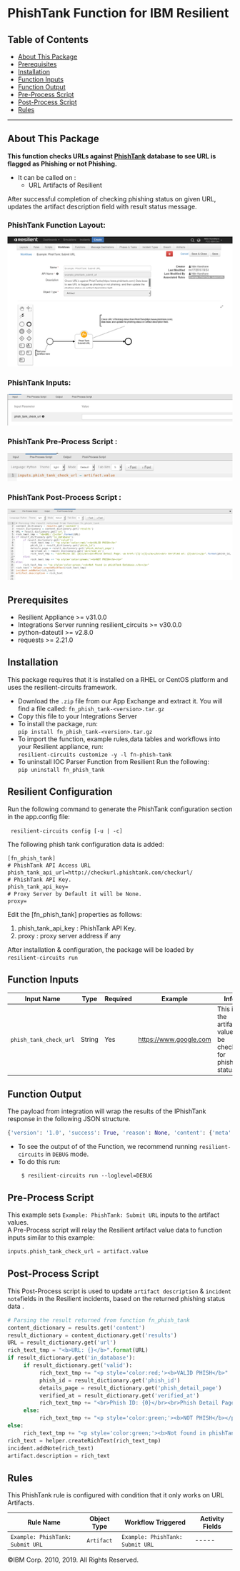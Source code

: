 # PhishTank Function for IBM Resilient  
  
## Table of Contents    
- [About This Package](#about-this-package)  
 - [Prerequisites](#prerequisites)  
 - [Installation](#installation)  
 - [Function Inputs](#function-inputs)  
 - [Function Output](#function-output)  
 - [Pre-Process Script](#pre-process-script)  
 - [Post-Process Script](#post-process-script)  
 - [Rules](#rules)  
 ---  
 ## About This Package  
 
**This function checks URLs against [PhishTank](https://www.phishtank.com/) database to see URL is flagged as Phishing or not Phishing.**
* It can be called on :   
   * URL Artifacts of Resilient   

  
After successful completion of checking phishing status on given URL, updates the artifact description field with result status message.
  
### PhishTank Function Layout:  
![screenshot](screenshots/1.png)
    
### PhishTank Inputs:  
![screenshot](screenshots/2.png)  
  
### PhishTank Pre-Process Script :
![screenshot](screenshots/3.png)  
  
### PhishTank Post-Process Script :
![screenshot](screenshots/4.png)

## Prerequisites
* Resilient Appliance >= v31.0.0  
* Integrations Server running resilient_circuits >= v30.0.0
* python-dateutil >= v2.8.0  
* requests >=  2.21.0

## Installation
This package requires that it is installed on a RHEL or CentOS platform and uses the resilient-circuits framework.  
* Download the `.zip` file from our App Exchange and extract it. You will find a file called: `fn_phish_tank-<version>.tar.gz`  
* Copy this file to your Integrations Server  
 * To install the package, run:     
 `pip install fn_phish_tank-<version>.tar.gz`  
 * To import the function, example rules,data tables and workflows into your Resilient	appliance, run:   
   `resilient-circuits customize -y -l fn-phish-tank`    
 * To uninstall IOC Parser Function from Resilient Run the following:    
    `pip uninstall fn_phish_tank`
    
## Resilient Configuration 

Run the following command to generate the PhishTank  configuration section in the app.config file:    
    
` resilient-circuits config [-u | -c]`   

The following phish tank configuration data is added:    
```                   
[fn_phish_tank]
# PhishTank API Access URL
phish_tank_api_url=http://checkurl.phishtank.com/checkurl/
# PhishTank API Key.
phish_tank_api_key=
# Proxy Server by Default it will be None.
proxy=
```  
  Edit the [fn_phish_tank] properties as follows:  
        
 1. phish_tank_api_key : PhishTank API Key. 
 2. proxy : proxy server address if any 
        
After installation & configuration, the package will be loaded by   
`resilient-circuits run`    

## Function Inputs
|Input Name    |Type          |Required  |Example   | Info |  
|---------------|-----------|-----------|----------|--------| 
|`phish_tank_check_url`|  String|Yes |  https://www.google.com| This is the artifact value to be checked for phishing status.| 

## Function Output  
The payload from integration will wrap the results of the IPhishTank response in the following JSON structure.    
  
```python  
{'version': '1.0', 'success': True, 'reason': None, 'content': {'meta': {'timestamp': 1555500632000, 'serverid': 'e4934a30', 'status': 'success', 'requestid': '172.31.97.117.5cb70e583f6828.49717798'}, 'results': {'url': 'https://efir.pl/admin/js/ID/Update/', 'in_database': True, 'phish_id': '5988936', 'phish_detail_page': 'http://www.phishtank.com/phish_detail.php?phish_id=5988936', 'verified': True, 'verified_at': 1554733701000, 'valid': True}}, 'raw': '{"meta": {"timestamp": 1555500632000, "serverid": "e4934a30", "status": "success", "requestid": "172.31.97.117.5cb70e583f6828.49717798"}, "results": {"url": "https://efir.pl/admin/js/ID/Update/", "in_database": true, "phish_id": "5988936", "phish_detail_page": "http://www.phishtank.com/phish_detail.php?phish_id=5988936", "verified": true, "verified_at": 1554733701000, "valid": true}}', 'inputs': {'function_inputs': ['http://checkurl.phishtank.com/checkurl/', 'https://efir.pl/admin/js/ID/Update/', '39bee7366bdb32c74d9c328a35f33d83594046b61caea69d7dfc4367f6d9b045']}, 'metrics': {'version': '1.0', 'package': 'fn-phish-tank', 'package_version': '1.0.0', 'host': 'oc3777881733.ibm.com', 'execution_time_ms': 584, 'timestamp': '2019-04-17 17:00:32'}}
```  
* To see the output of  of the  Function, we recommend running `resilient-circuits` in `DEBUG` mode.  
* To do this run:  
    ```  
	 $ resilient-circuits run --loglevel=DEBUG 
	```
## Pre-Process Script  
 
This example sets `Example: PhishTank: Submit URL` inputs to the artifact values.  
A Pre-Process script will relay the Resilient artifact value data to function inputs similar to this example:  
```python  
inputs.phish_tank_check_url = artifact.value  
```
## Post-Process Script  
  
This Post-Process script is used to update `artifact description`  & `incident note`fields in the Resilient incidents, based on the returned phishing status data .  
```python
# Parsing the result returned from function fn_phish_tank
content_dictionary = results.get('content')
result_dictionary = content_dictionary.get('results')
URL = result_dictionary.get('url')
rich_text_tmp = "<b>URL: {}</b>".format(URL)
if result_dictionary.get('in_database'):
     if result_dictionary.get('valid'):
          rich_text_tmp += "<p style='color:red;'><b>VALID PHISH</b>"
          phish_id = result_dictionary.get('phish_id')
          details_page = result_dictionary.get('phish_detail_page')
          verified_at = result_dictionary.get('verified_at')
          rich_text_tmp += "<br>Phish ID: {0}</br><br>Phish Detail Page: <a href='{1}'>{1}</a></br><br> Verified at: {2}<br/></p>".format(phish_id, details_page, str(verified_at))
     else:
          rich_text_tmp += "<p style='color:green;'><b>NOT PHISH</b></p>"
else:
     rich_text_tmp += "<p style='color:green;'><b>Not found in phishTank Database.</b></p>"
rich_text = helper.createRichText(rich_text_tmp)
incident.addNote(rich_text)
artifact.description = rich_text
```

## Rules  

This PhishTank rule is configured with condition that it only works on URL Artifacts.


| Rule Name | Object Type | Workflow Triggered |Activity Fields| 
| --------- | :---------: | ------------------ |---------------|
|`Example: PhishTank: Submit URL`| `Artifact` | `Example: PhishTank: Submit URL` |-----|  

:copyright:IBM Corp. 2010, 2019. All Rights Reserved.
